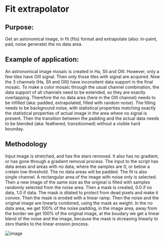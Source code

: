 # Fit extrapolator

## Purpose: 
Get an astonomical image, in fit (fits) format and extrapolate (also: in-paint, pad, noise generate) the no data area.

## Example of application: 
An astronomical image mosaic is created in Ha, SII and OIII. However, only a few tiles have OIII signal. Then only those tiles with signal are acquired. Now the 3 channels (Ha, SII and OIII) have inconsitent data support in the final mosaic. To make a color mosaic through the usual channel combination, the data support of all channels need to be extended, so they are exactly overlapping. Therefore the no data area (here in the OIII channel) needs to be infilled (aka: padded, extrapolated, filled with random noise). The filling needs to be background noise, with statistical properties matching exactly  the statistical properties of actual image in the area where no signal is present. Then the transition between the padding and the actual data needs to be blended (aka: feathered, transitionned) without a visible hard bounday.

## Methodology
Input image is stretched, and has the stars removed. It also has no gradient, or has gone through a gradient removal process. The input to the script has data areas and areas with no data, where the samples are 0, or below a cretain low threshold. The no data areas will be padded. The fit is also single channel.
A rectangular area of the image with noise only is selected. Then a new image of the same size as the original is filled with samples randomly selected from the noise area.
Then a mask is created, 0.0 if no data, 1.0 if data. The mask is dilated to protect from dead pixels and make it convex. Then the mask is eroded with a linear ramp.
Then the noise and the original image are linearly combined, using the mask as weight. In the no data area, we get 100% of the noise padding, in the image area, away from the border we get 100% of the original image, at the boudary we get a linear blend of the noise and the image, because the mask is dcreasing linearly to zero thanks to the linear erosion process.

![image](https://github.com/user-attachments/assets/00d09269-7973-42a5-b209-2cfd9e2eba50)
